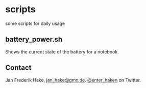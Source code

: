 scripts
=======

some scripts for daily usage

## battery_power.sh

Shows the current state of the battery for a notebook.

Contact
-------

Jan Frederik Hake, <jan_hake@gmx.de>. [@enter_haken](https://twitter.com/enter_haken) on Twitter.
